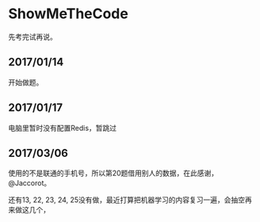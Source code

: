# ShowMeTheCode

<p>先考完试再说。</p>

## 2017/01/14
<p>开始做题。</p>

## 2017/01/17
<p>电脑里暂时没有配置Redis，暂跳过</p>

## 2017/03/06
<p>使用的不是联通的手机号，所以第20题借用别人的数据，在此感谢，@Jaccorot。</p>

<p>还有13, 22, 23, 24, 25没有做，最近打算把机器学习的内容复习一遍，会抽空再来做这几个，</p>